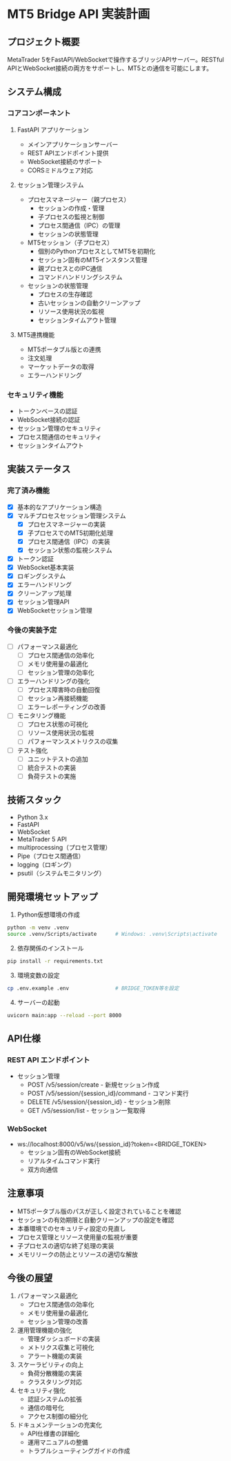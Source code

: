 # MT5 Bridge API 実装計画

## プロジェクト概要
MetaTrader 5をFastAPI/WebSocketで操作するブリッジAPIサーバー。RESTful APIとWebSocket接続の両方をサポートし、MT5との通信を可能にします。

## システム構成

### コアコンポーネント
1. FastAPI アプリケーション
   - メインアプリケーションサーバー
   - REST APIエンドポイント提供
   - WebSocket接続のサポート
   - CORSミドルウェア対応

2. セッション管理システム
   - プロセスマネージャー（親プロセス）
     - セッションの作成・管理
     - 子プロセスの監視と制御
     - プロセス間通信（IPC）の管理
     - セッションの状態管理
   - MT5セッション（子プロセス）
     - 個別のPythonプロセスとしてMT5を初期化
     - セッション固有のMT5インスタンス管理
     - 親プロセスとのIPC通信
     - コマンドハンドリングシステム
   - セッションの状態管理
     - プロセスの生存確認
     - 古いセッションの自動クリーンアップ
     - リソース使用状況の監視
     - セッションタイムアウト管理

3. MT5連携機能
   - MT5ポータブル版との連携
   - 注文処理
   - マーケットデータの取得
   - エラーハンドリング

### セキュリティ機能
- トークンベースの認証
- WebSocket接続の認証
- セッション管理のセキュリティ
- プロセス間通信のセキュリティ
- セッションタイムアウト

## 実装ステータス

### 完了済み機能
- [x] 基本的なアプリケーション構造
- [x] マルチプロセスセッション管理システム
  - [x] プロセスマネージャーの実装
  - [x] 子プロセスでのMT5初期化処理
  - [x] プロセス間通信（IPC）の実装
  - [x] セッション状態の監視システム
- [x] トークン認証
- [x] WebSocket基本実装
- [x] ロギングシステム
- [x] エラーハンドリング
- [x] クリーンアップ処理
- [x] セッション管理API
- [x] WebSocketセッション管理

### 今後の実装予定
- [ ] パフォーマンス最適化
  - [ ] プロセス間通信の効率化
  - [ ] メモリ使用量の最適化
  - [ ] セッション管理の効率化
- [ ] エラーハンドリングの強化
  - [ ] プロセス障害時の自動回復
  - [ ] セッション再接続機能
  - [ ] エラーレポーティングの改善
- [ ] モニタリング機能
  - [ ] プロセス状態の可視化
  - [ ] リソース使用状況の監視
  - [ ] パフォーマンスメトリクスの収集
- [ ] テスト強化
  - [ ] ユニットテストの追加
  - [ ] 統合テストの実装
  - [ ] 負荷テストの実施

## 技術スタック
- Python 3.x
- FastAPI
- WebSocket
- MetaTrader 5 API
- multiprocessing（プロセス管理）
- Pipe（プロセス間通信）
- logging（ロギング）
- psutil（システムモニタリング）

## 開発環境セットアップ
1. Python仮想環境の作成
```bash
python -m venv .venv
source .venv/Scripts/activate      # Windows: .venv\Scripts\activate
```

2. 依存関係のインストール
```bash
pip install -r requirements.txt
```

3. 環境変数の設定
```bash
cp .env.example .env               # BRIDGE_TOKEN等を設定
```

4. サーバーの起動
```bash
uvicorn main:app --reload --port 8000
```

## API仕様

### REST API エンドポイント
- セッション管理
  - POST /v5/session/create - 新規セッション作成
  - POST /v5/session/{session_id}/command - コマンド実行
  - DELETE /v5/session/{session_id} - セッション削除
  - GET /v5/session/list - セッション一覧取得

### WebSocket
- ws://localhost:8000/v5/ws/{session_id}?token=<BRIDGE_TOKEN>
  - セッション固有のWebSocket接続
  - リアルタイムコマンド実行
  - 双方向通信

## 注意事項
- MT5ポータブル版のパスが正しく設定されていることを確認
- セッションの有効期限と自動クリーンアップの設定を確認
- 本番環境でのセキュリティ設定の見直し
- プロセス管理とリソース使用量の監視が重要
- 子プロセスの適切な終了処理の実装
- メモリリークの防止とリソースの適切な解放

## 今後の展望
1. パフォーマンス最適化
   - プロセス間通信の効率化
   - メモリ使用量の最適化
   - セッション管理の改善
2. 運用管理機能の強化
   - 管理ダッシュボードの実装
   - メトリクス収集と可視化
   - アラート機能の実装
3. スケーラビリティの向上
   - 負荷分散機能の実装
   - クラスタリング対応
4. セキュリティ強化
   - 認証システムの拡張
   - 通信の暗号化
   - アクセス制御の細分化
5. ドキュメンテーションの充実化
   - API仕様書の詳細化
   - 運用マニュアルの整備
   - トラブルシューティングガイドの作成 
